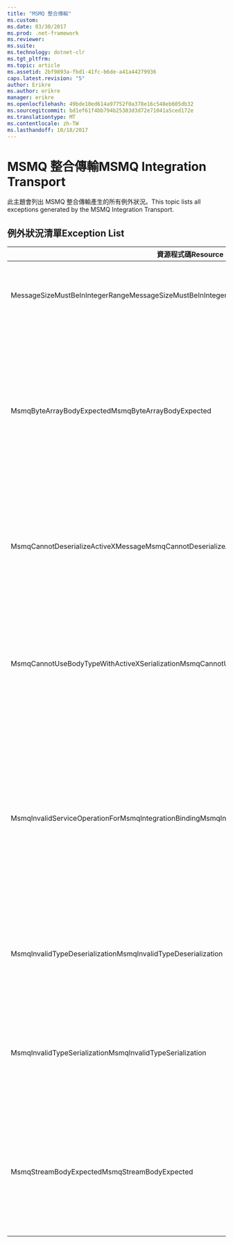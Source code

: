 ```yaml
---
title: "MSMQ 整合傳輸"
ms.custom: 
ms.date: 03/30/2017
ms.prod: .net-framework
ms.reviewer: 
ms.suite: 
ms.technology: dotnet-clr
ms.tgt_pltfrm: 
ms.topic: article
ms.assetid: 2bf9893a-fbd1-41fc-b6de-a41a44279936
caps.latest.revision: "5"
author: Erikre
ms.author: erikre
manager: erikre
ms.openlocfilehash: 49bde10ed614a97752f0a378e16c548eb605db32
ms.sourcegitcommit: bd1ef61f4bb794b25383d3d72e71041a5ced172e
ms.translationtype: MT
ms.contentlocale: zh-TW
ms.lasthandoff: 10/18/2017
---
```

# <a name="msmq-integration-transport"></a><span data-ttu-id="8fcf1-102">MSMQ 整合傳輸</span><span class="sxs-lookup"><span data-stu-id="8fcf1-102">MSMQ Integration Transport</span></span>
<span data-ttu-id="8fcf1-103">此主題會列出 MSMQ 整合傳輸產生的所有例外狀況。</span><span class="sxs-lookup"><span data-stu-id="8fcf1-103">This topic lists all exceptions generated by the MSMQ Integration Transport.</span></span>  
  
## <a name="exception-list"></a><span data-ttu-id="8fcf1-104">例外狀況清單</span><span class="sxs-lookup"><span data-stu-id="8fcf1-104">Exception List</span></span>  
  
|<span data-ttu-id="8fcf1-105">資源程式碼</span><span class="sxs-lookup"><span data-stu-id="8fcf1-105">Resource Code</span></span>|<span data-ttu-id="8fcf1-106">資源字串</span><span class="sxs-lookup"><span data-stu-id="8fcf1-106">Resource String</span></span>|  
|-------------------|---------------------|  
|<span data-ttu-id="8fcf1-107">MessageSizeMustBeInIntegerRange</span><span class="sxs-lookup"><span data-stu-id="8fcf1-107">MessageSizeMustBeInIntegerRange</span></span>|<span data-ttu-id="8fcf1-108">此處理站會將訊息緩衝處理，因此訊息大小必須在整數值範圍內。</span><span class="sxs-lookup"><span data-stu-id="8fcf1-108">This factory buffers messages, so the message sizes must be in the range of an integer value.</span></span>|  
|<span data-ttu-id="8fcf1-109">MsmqByteArrayBodyExpected</span><span class="sxs-lookup"><span data-stu-id="8fcf1-109">MsmqByteArrayBodyExpected</span></span>|<span data-ttu-id="8fcf1-110">指定的序列化格式與 MSMQ 訊息本文不相符。</span><span class="sxs-lookup"><span data-stu-id="8fcf1-110">A mismatch occurred between the specified serialization format and the body of the MSMQ message.</span></span> <span data-ttu-id="8fcf1-111">無法傳送或接收訊息。</span><span class="sxs-lookup"><span data-stu-id="8fcf1-111">The message cannot be sent or received.</span></span> <span data-ttu-id="8fcf1-112">序列化格式 ByteArray 需要 MSMQ 訊息本文是 byte[] 型別。</span><span class="sxs-lookup"><span data-stu-id="8fcf1-112">The serialization format ByteArray requires the body of the MSMQ message to be of type byte[].</span></span>|  
|<span data-ttu-id="8fcf1-113">MsmqCannotDeserializeActiveXMessage</span><span class="sxs-lookup"><span data-stu-id="8fcf1-113">MsmqCannotDeserializeActiveXMessage</span></span>|<span data-ttu-id="8fcf1-114">發生 ActiveX 序列化錯誤。</span><span class="sxs-lookup"><span data-stu-id="8fcf1-114">An ActiveX serialization error occurred.</span></span> <span data-ttu-id="8fcf1-115">無法傳送或接收訊息。</span><span class="sxs-lookup"><span data-stu-id="8fcf1-115">The message cannot be sent or received.</span></span> <span data-ttu-id="8fcf1-116">指定的本文變數型別與實際 MSMQ 訊息本文不相符。</span><span class="sxs-lookup"><span data-stu-id="8fcf1-116">The specified variant type for the body does not match the actual MSMQ message body.</span></span>|  
|<span data-ttu-id="8fcf1-117">MsmqCannotUseBodyTypeWithActiveXSerialization</span><span class="sxs-lookup"><span data-stu-id="8fcf1-117">MsmqCannotUseBodyTypeWithActiveXSerialization</span></span>|<span data-ttu-id="8fcf1-118">訊息的屬性不相符。</span><span class="sxs-lookup"><span data-stu-id="8fcf1-118">The properties of the message are mismatched.</span></span> <span data-ttu-id="8fcf1-119">無法傳送或接收訊息。</span><span class="sxs-lookup"><span data-stu-id="8fcf1-119">The message cannot be sent or received.</span></span> <span data-ttu-id="8fcf1-120">若使用 ActiveX 序列化格式，便不可指定 BodyType 訊息屬性。</span><span class="sxs-lookup"><span data-stu-id="8fcf1-120">The BodyType message property cannot be specified if the ActiveX serialization format is used.</span></span>|  
|<span data-ttu-id="8fcf1-121">MsmqInvalidServiceOperationForMsmqIntegrationBinding</span><span class="sxs-lookup"><span data-stu-id="8fcf1-121">MsmqInvalidServiceOperationForMsmqIntegrationBinding</span></span>|<span data-ttu-id="8fcf1-122">MsmqIntegrationBinding 驗證失敗。</span><span class="sxs-lookup"><span data-stu-id="8fcf1-122">The MsmqIntegrationBinding validation failed.</span></span> <span data-ttu-id="8fcf1-123">無法啟動服務端點。</span><span class="sxs-lookup"><span data-stu-id="8fcf1-123">The service endpoint cannot be started.</span></span> <span data-ttu-id="8fcf1-124">指定的繫結不支援指定合約中指定服務作業的方法簽章。</span><span class="sxs-lookup"><span data-stu-id="8fcf1-124">The specified binding does not support the method signature for the specified service operation in the specified contract.</span></span> <span data-ttu-id="8fcf1-125">請更正服務作業，以使用 MsmqIntegrationBinding。</span><span class="sxs-lookup"><span data-stu-id="8fcf1-125">Correct the service operation to use the MsmqIntegrationBinding.</span></span>|  
|<span data-ttu-id="8fcf1-126">MsmqInvalidTypeDeserialization</span><span class="sxs-lookup"><span data-stu-id="8fcf1-126">MsmqInvalidTypeDeserialization</span></span>|<span data-ttu-id="8fcf1-127">無法辨識序列化格式，因此 ActiveX 序列化失敗。</span><span class="sxs-lookup"><span data-stu-id="8fcf1-127">The ActiveX serialization failed because the serialization format cannot be recognized.</span></span> <span data-ttu-id="8fcf1-128">無法傳送或接收訊息。</span><span class="sxs-lookup"><span data-stu-id="8fcf1-128">The message cannot be sent or received.</span></span>|  
|<span data-ttu-id="8fcf1-129">MsmqInvalidTypeSerialization</span><span class="sxs-lookup"><span data-stu-id="8fcf1-129">MsmqInvalidTypeSerialization</span></span>|<span data-ttu-id="8fcf1-130">無法辨識變數類型。</span><span class="sxs-lookup"><span data-stu-id="8fcf1-130">The variant type is not recognized.</span></span> <span data-ttu-id="8fcf1-131">ActiveX 序列化失敗。</span><span class="sxs-lookup"><span data-stu-id="8fcf1-131">The ActiveX serialization failed.</span></span> <span data-ttu-id="8fcf1-132">無法傳送或接收訊息。</span><span class="sxs-lookup"><span data-stu-id="8fcf1-132">The message cannot be sent or received.</span></span> <span data-ttu-id="8fcf1-133">不支援指定的變數類型。</span><span class="sxs-lookup"><span data-stu-id="8fcf1-133">The specified variant type is not supported.</span></span>|  
|<span data-ttu-id="8fcf1-134">MsmqStreamBodyExpected</span><span class="sxs-lookup"><span data-stu-id="8fcf1-134">MsmqStreamBodyExpected</span></span>|<span data-ttu-id="8fcf1-135">序列化格式與本文內容不相符。</span><span class="sxs-lookup"><span data-stu-id="8fcf1-135">Mismatch between serialization format and body content.</span></span> <span data-ttu-id="8fcf1-136">無法傳送或接收訊息。</span><span class="sxs-lookup"><span data-stu-id="8fcf1-136">Message cannot be sent or received.</span></span> <span data-ttu-id="8fcf1-137">只有型別資料流的本文才能使用資料流序列化模式傳送或接收。</span><span class="sxs-lookup"><span data-stu-id="8fcf1-137">Only a body of type stream can be sent or received using the stream serialization mode.</span></span>|

